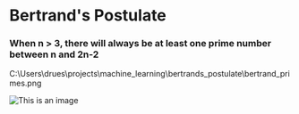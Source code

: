 # Bertrand's Postulate
 
### When n > 3, there will always be at least one prime number between n and 2n-2

C:\Users\drues\projects\machine_learning\bertrands_postulate\bertrand_primes.png

![This is an image](https://myoctocat.com/assets/images/base-octocat.svg)

